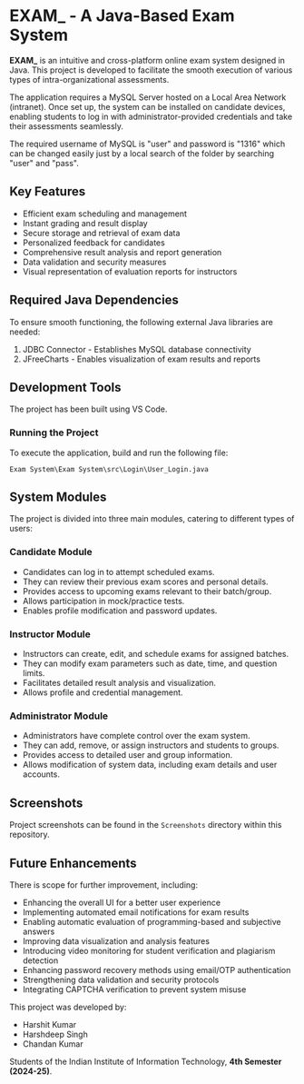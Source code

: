# EXAM_ - A Java-Based Exam System

**EXAM_** is an intuitive and cross-platform online exam system designed in Java. This project is developed to facilitate the smooth execution of various types of intra-organizational assessments.

The application requires a MySQL Server hosted on a Local Area Network (intranet). Once set up, the system can be installed on candidate devices, enabling students to log in with administrator-provided credentials and take their assessments seamlessly.

The required username of MySQL is "user" and password is "1316" which can be changed easily just by a local search of the folder by searching "user" and "pass".

## Key Features

- Efficient exam scheduling and management
- Instant grading and result display
- Secure storage and retrieval of exam data
- Personalized feedback for candidates
- Comprehensive result analysis and report generation
- Data validation and security measures
- Visual representation of evaluation reports for instructors

## Required Java Dependencies

To ensure smooth functioning, the following external Java libraries are needed:

1. JDBC Connector - Establishes MySQL database connectivity
2. JFreeCharts - Enables visualization of exam results and reports

## Development Tools

The project has been built using VS Code.

### Running the Project
To execute the application, build and run the following file:
```
Exam System\Exam System\src\Login\User_Login.java
```

## System Modules

The project is divided into three main modules, catering to different types of users:

### Candidate Module
- Candidates can log in to attempt scheduled exams.
- They can review their previous exam scores and personal details.
- Provides access to upcoming exams relevant to their batch/group.
- Allows participation in mock/practice tests.
- Enables profile modification and password updates.

### Instructor Module
- Instructors can create, edit, and schedule exams for assigned batches.
- They can modify exam parameters such as date, time, and question limits.
- Facilitates detailed result analysis and visualization.
- Allows profile and credential management.

### Administrator Module
- Administrators have complete control over the exam system.
- They can add, remove, or assign instructors and students to groups.
- Provides access to detailed user and group information.
- Allows modification of system data, including exam details and user accounts.

## Screenshots
Project screenshots can be found in the `Screenshots` directory within this repository.

## Future Enhancements

There is scope for further improvement, including:
- Enhancing the overall UI for a better user experience
- Implementing automated email notifications for exam results
- Enabling automatic evaluation of programming-based and subjective answers
- Improving data visualization and analysis features
- Introducing video monitoring for student verification and plagiarism detection
- Enhancing password recovery methods using email/OTP authentication
- Strengthening data validation and security protocols
- Integrating CAPTCHA verification to prevent system misuse

This project was developed by:
- Harshit Kumar
- Harshdeep Singh
- Chandan Kumar

Students of the Indian Institute of Information Technology, **4th Semester (2024-25)**.
